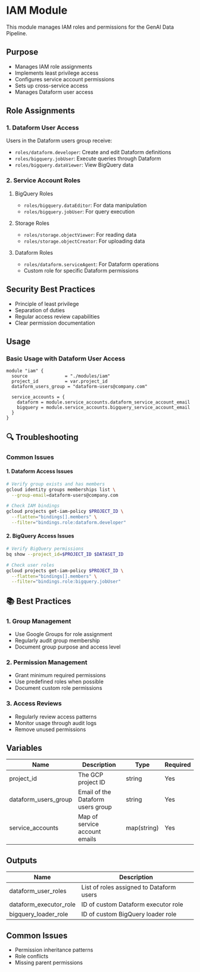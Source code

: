 # IAM Module

This module manages IAM roles and permissions for the GenAI Data Pipeline.

## Purpose
- Manages IAM role assignments
- Implements least privilege access
- Configures service account permissions
- Sets up cross-service access
- Manages Dataform user access

## Role Assignments

### 1. Dataform User Access
Users in the Dataform users group receive:
- `roles/dataform.developer`: Create and edit Dataform definitions
- `roles/bigquery.jobUser`: Execute queries through Dataform
- `roles/bigquery.dataViewer`: View BigQuery data

### 2. Service Account Roles
1. BigQuery Roles
   - `roles/bigquery.dataEditor`: For data manipulation
   - `roles/bigquery.jobUser`: For query execution
   
2. Storage Roles
   - `roles/storage.objectViewer`: For reading data
   - `roles/storage.objectCreator`: For uploading data

3. Dataform Roles
   - `roles/dataform.serviceAgent`: For Dataform operations
   - Custom role for specific Dataform permissions

## Security Best Practices
- Principle of least privilege
- Separation of duties
- Regular access review capabilities
- Clear permission documentation

## Usage

### Basic Usage with Dataform User Access
```hcl
module "iam" {
  source              = "./modules/iam"
  project_id          = var.project_id
  dataform_users_group = "dataform-users@company.com"
  
  service_accounts = {
    dataform = module.service_accounts.dataform_service_account_email
    bigquery = module.service_accounts.bigquery_service_account_email
  }
}
```

## 🔍 Troubleshooting

### Common Issues

#### 1. Dataform Access Issues
```bash
# Verify group exists and has members
gcloud identity groups memberships list \
  --group-email=dataform-users@company.com

# Check IAM bindings
gcloud projects get-iam-policy $PROJECT_ID \
  --flatten="bindings[].members" \
  --filter="bindings.role:dataform.developer"
```

#### 2. BigQuery Access Issues
```bash
# Verify BigQuery permissions
bq show --project_id=$PROJECT_ID $DATASET_ID

# Check user roles
gcloud projects get-iam-policy $PROJECT_ID \
  --flatten="bindings[].members" \
  --filter="bindings.role:bigquery.jobUser"
```

## 📚 Best Practices

### 1. Group Management
- Use Google Groups for role assignment
- Regularly audit group membership
- Document group purpose and access level

### 2. Permission Management
- Grant minimum required permissions
- Use predefined roles when possible
- Document custom role permissions

### 3. Access Reviews
- Regularly review access patterns
- Monitor usage through audit logs
- Remove unused permissions

## Variables
| Name | Description | Type | Required |
|------|-------------|------|----------|
| project_id | The GCP project ID | string | Yes |
| dataform_users_group | Email of the Dataform users group | string | Yes |
| service_accounts | Map of service account emails | map(string) | Yes |

## Outputs
| Name | Description |
|------|-------------|
| dataform_user_roles | List of roles assigned to Dataform users |
| dataform_executor_role | ID of custom Dataform executor role |
| bigquery_loader_role | ID of custom BigQuery loader role |

## Common Issues
- Permission inheritance patterns
- Role conflicts
- Missing parent permissions 